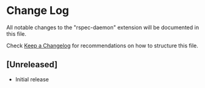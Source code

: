 # Change Log

All notable changes to the "rspec-daemon" extension will be documented in this file.

Check [Keep a Changelog](http://keepachangelog.com/) for recommendations on how to structure this file.

## [Unreleased]

- Initial release